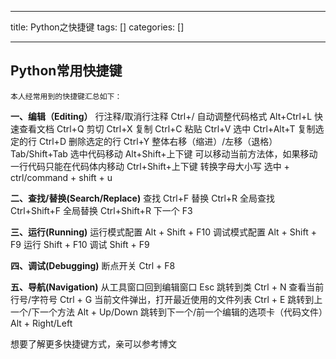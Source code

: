 
--- 
title:  Python之快捷键 
tags: []
categories: [] 

---
## Python常用快捷键

`本人经常用到的快捷键汇总如下：`

**一、编辑（Editing）** 行注释/取消行注释 Ctrl+/ 自动调整代码格式 Alt+Ctrl+L 快速查看文档 Ctrl+Q 剪切 Ctrl+X 复制 Ctrl+C 粘贴 Ctrl+V 选中 Ctrl+Alt+T 复制选定的行 Ctrl+D 删除选定的行 Ctrl+Y 整体右移（缩进）/左移（退格） Tab/Shift+Tab 选中代码移动 Alt+Shift+上下键 可以移动当前方法体，如果移动一行代码只能在代码体内移动 Ctrl+Shift+上下键 转换字母大小写 选中 + ctrl/command + shift + u

**二、查找/替换(Search/Replace)** 查找 Ctrl+F 替换 Ctrl+R 全局查找 Ctrl+Shift+F 全局替换 Ctrl+Shift+R 下一个 F3

**三、运行(Running)** 运行模式配置 Alt + Shift + F10 调试模式配置 Alt + Shift + F9 运行 Shift + F10 调试 Shift + F9

**四、调试(Debugging)** 断点开关 Ctrl + F8

**五、导航(Navigation)** 从工具窗口回到编辑窗口 Esc 跳转到类 Ctrl + N 查看当前行号/字符号 Ctrl + G 当前文件弹出，打开最近使用的文件列表 Ctrl + E 跳转到上一个/下一个方法 Alt + Up/Down 跳转到下一个/前一个编辑的选项卡（代码文件）Alt + Right/Left

想要了解更多快捷键方式，亲可以参考博文
